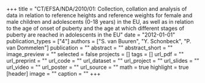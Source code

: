 +++
title = "CT/EFSA/NDA/2010/01: Collection, collation and analysis of data in relation to reference heights and reference weights for female and male children and adolescents (0-18 years) in the EU, as well as in relation to the age of onset of puberty and the age at which different stages of puberty are reached in adolescents in the EU"
date = "2012-01-01"
publication_types = ["4"]
authors = ["S. van Buuren", "Y. Schonbeck", "P. van Dommelen"]
publication = ""
abstract = ""
abstract_short = ""
image_preview = ""
selected = false
projects = []
tags = []
url_pdf = ""
url_preprint = ""
url_code = ""
url_dataset = ""
url_project = ""
url_slides = ""
url_video = ""
url_poster = ""
url_source = ""
math = true
highlight = true
[header]
image = ""
caption = ""
+++
